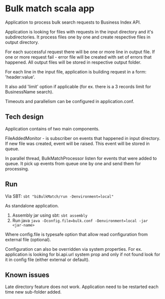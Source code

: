 # Bulk match scala app

Application to process bulk search requests to Business Index API.

Application is looking for files with requests in the input directory and it's subdirectories.
It process files one by one and create respective files in output directory.

For each successful request there will be one or more line in output file.
If one or more request fail - error file will be created with set of errors that happened.
All output files will be stored in respective output folder.

For each line in the input file, application is building request in a form: 'header:value'.

It also add 'limit' option if applicable (for ex. there is a 3 records limit for BusinessName search).
 
Timeouts and parallelism can be configured in application.conf.

## Tech design

Application contains of two main components.


FileAddedMonitor - is subscriber on events that happened in input directory.
If new file was created, event will be raised.
This event will be stored in queue.

In parallel thread, BulkMatchProcessor listen for events that were added to queue.
It pick up events from queue one by one and send them for processing.

## Run

Via SBT: ```sbt "biBulkMatch/run -Denvironment=local"```

As standalone application.
1. Assembly jar using sbt: ```sbt assembly```
2. Run java ```java -Dconfig.file=bulk.conf -Denvironment=local -jar <jar-name>```

Where config.file is typesafe option that allow read configuration from external file (optional).

Configuration can also be overridden via system properties.
For ex. application is looking for bi.api.url system prop and only if not found look for it in config file (either external or default). 

## Known issues
Late directory feature does not work.
Application need to be restarted each time new sub-folder added. 